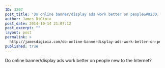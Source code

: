 ```yaml
---
ID: 3207
post_title: 'Do online banner/display ads work better on people&#8230;'
author: James DiGioia
post_date: 2014-10-14 21:07:12
post_excerpt: ""
layout: post
permalink: >
  http://jamesdigioia.com/do-online-bannerdisplay-ads-work-better-on-people/
published: true
---
```

Do online banner/display ads work better on people new to the Internet?